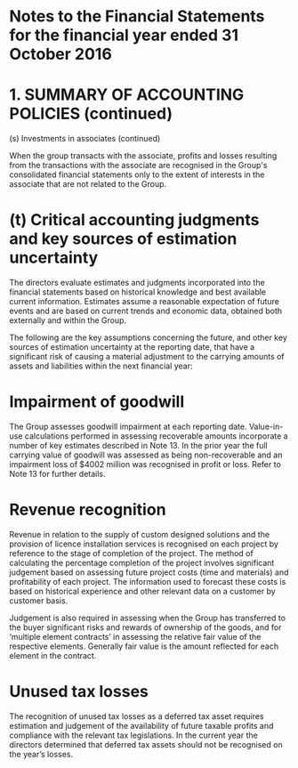 # Notes to the Financial Statements for the financial year ended 31 October 2016

# 1. SUMMARY OF ACCOUNTING POLICIES (continued)

(s) Investments in associates (continued)

When the group transacts with the associate, profits and losses resulting from the transactions with the associate are recognised in the Group's consolidated financial statements only to the extent of interests in the associate that are not related to the Group.

# (t) Critical accounting judgments and key sources of estimation uncertainty

The directors evaluate estimates and judgments incorporated into the financial statements based on historical knowledge and best available current information. Estimates assume a reasonable expectation of future events and are based on current trends and economic data, obtained both externally and within the Group.

The following are the key assumptions concerning the future, and other key sources of estimation uncertainty at the reporting date, that have a significant risk of causing a material adjustment to the carrying amounts of assets and liabilities within the next financial year:

# Impairment of goodwill

The Group assesses goodwill impairment at each reporting date. Value-in-use calculations performed in assessing recoverable amounts incorporate a number of key estimates described in Note 13. In the prior year the full carrying value of goodwill was assessed as being non-recoverable and an impairment loss of $\$ 4002$ million was recognised in profit or loss. Refer to Note 13 for further details.

# Revenue recognition

Revenue in relation to the supply of custom designed solutions and the provision of licence installation services is recognised on each project by reference to the stage of completion of the project. The method of calculating the percentage completion of the project involves significant judgement based on assessing future project costs (time and materials) and profitability of each project. The information used to forecast these costs is based on historical experience and other relevant data on a customer by customer basis.

Judgement is also required in assessing when the Group has transferred to the buyer significant risks and rewards of ownership of the goods, and for ‘multiple element contracts’ in assessing the relative fair value of the respective elements. Generally fair value is the amount reflected for each element in the contract.

# Unused tax losses

The recognition of unused tax losses as a deferred tax asset requires estimation and judgement of the availability of future taxable profits and compliance with the relevant tax legislations. In the current year the directors determined that deferred tax assets should not be recognised on the year’s losses.